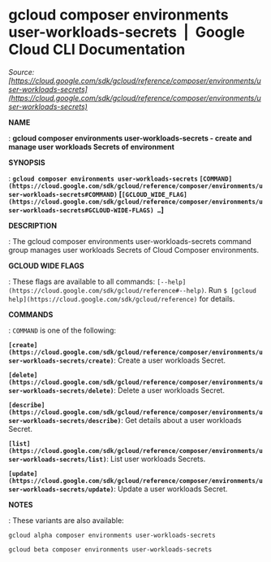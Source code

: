 # gcloud composer environments user-workloads-secrets  |  Google Cloud CLI Documentation

*Source: [https://cloud.google.com/sdk/gcloud/reference/composer/environments/user-workloads-secrets](https://cloud.google.com/sdk/gcloud/reference/composer/environments/user-workloads-secrets)*

**NAME**

: **gcloud composer environments user-workloads-secrets - create and manage user workloads Secrets of environment**

**SYNOPSIS**

: **`gcloud composer environments user-workloads-secrets` `[COMMAND](https://cloud.google.com/sdk/gcloud/reference/composer/environments/user-workloads-secrets#COMMAND)` [`[GCLOUD_WIDE_FLAG](https://cloud.google.com/sdk/gcloud/reference/composer/environments/user-workloads-secrets#GCLOUD-WIDE-FLAGS) …`]**

**DESCRIPTION**

: The gcloud composer environments user-workloads-secrets command group manages
user workloads Secrets of Cloud Composer environments.

**GCLOUD WIDE FLAGS**

: These flags are available to all commands: `[--help](https://cloud.google.com/sdk/gcloud/reference#--help)`.
Run `$ [gcloud help](https://cloud.google.com/sdk/gcloud/reference)` for details.

**COMMANDS**

: ``COMMAND`` is one of the following:

**`[create](https://cloud.google.com/sdk/gcloud/reference/composer/environments/user-workloads-secrets/create)`**:
Create a user workloads Secret.

**`[delete](https://cloud.google.com/sdk/gcloud/reference/composer/environments/user-workloads-secrets/delete)`**:
Delete a user workloads Secret.

**`[describe](https://cloud.google.com/sdk/gcloud/reference/composer/environments/user-workloads-secrets/describe)`**:
Get details about a user workloads Secret.

**`[list](https://cloud.google.com/sdk/gcloud/reference/composer/environments/user-workloads-secrets/list)`**:
List user workloads Secrets.

**`[update](https://cloud.google.com/sdk/gcloud/reference/composer/environments/user-workloads-secrets/update)`**:
Update a user workloads Secret.

**NOTES**

: These variants are also available:

```
gcloud alpha composer environments user-workloads-secrets
```

```
gcloud beta composer environments user-workloads-secrets
```